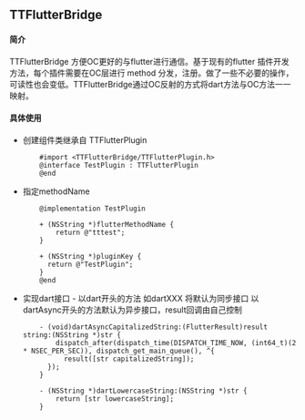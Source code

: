 ## TTFlutterBridge

#### 简介

TTFlutterBridge 方便OC更好的与flutter进行通信。基于现有的flutter 插件开发方法，每个插件需要在OC层进行 method 分发，注册。做了一些不必要的操作，可读性也会变低。TTFlutterBridge通过OC反射的方式将dart方法与OC方法一一映射。


#### 具体使用

* 创建组件类继承自 TTFlutterPlugin
    ```
        #import <TTFlutterBridge/TTFlutterPlugin.h>
        @interface TestPlugin : TTFlutterPlugin
        @end
    ```
* 指定methodName
    ```
        @implementation TestPlugin

        + (NSString *)flutterMethodName {
            return @"tttest";
        }

        + (NSString *)pluginKey {
          return @"TestPlugin";
        }
        @end
    ```
* 实现dart接口 - 以dart开头的方法 如dartXXX 将默认为同步接口 以dartAsync开头的方法默认为异步接口，result回调由自己控制
    ```
        - (void)dartAsyncCapitalizedString:(FlutterResult)result string:(NSString *)str {
            dispatch_after(dispatch_time(DISPATCH_TIME_NOW, (int64_t)(2 * NSEC_PER_SEC)), dispatch_get_main_queue(), ^{
              result([str capitalizedString]);
          });
        }

        - (NSString *)dartLowercaseString:(NSString *)str {
            return [str lowercaseString];
        }
    ```